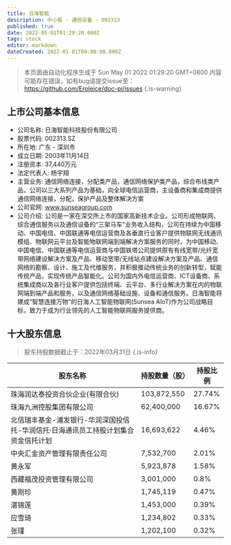 ```yaml
---
title: 日海智能
description: 中小板 - 通信设备 - 002313
published: true
date: 2022-05-01T01:29:20.000Z
tags: stock
editor: markdown
dateCreated: 2022-01-01T00:00:00.000Z
---
```


> 本页面由自动化程序生成于 Sun May 01 2022 01:29:20 GMT+0800
> 内容可能存在错误，如有bug请提交issue至：https://github.com/Eroleice/doc-pi/issues
{.is-warning}

## 上市公司基本信息
- 公司名称: 日海智能科技股份有限公司
- 股票代码: 002313.SZ
- 所在地: 广东 - 深圳市
- 成立日期: 2003年11月14日
- 注册资本: 37,440万元
- 法定代表人: 杨宇翔
- 主营业务: 通信网络连接，分配类产品，通信网络保护类产品，综合布线类产品，公司以三大系列产品为基础，向全球电信运营商，主设备商和集成商提供通信网络连接，分配，保护产品及整体解决方案
- 公司官网: www.sunseagroup.com
- 公司介绍: 公司是一家在深交所上市的国家高新技术企业。公司形成物联网、综合通信服务以及通信设备的“三架马车”业务收入结构，公司在持续为中国移动、中国电信、中国联通等电信运营商及各垂直行业客户提供物联网无线通讯模组、物联网云平台及智能物联网端到端解决方案服务的同时，为中国移动、中国电信、中国联通等电信运营商与中国铁塔公司提供原有有线宽带/光纤宽带网络建设解决方案及产品、移动宽带/无线站点建设解决方案及产品、通信网络的勘察、设计、施工及代维服务，并积极推动传统业务的创新转型，赋能传统产品，实现传统产品智能化。公司为国内外电信运营商、ICT设备商、系统集成商以及各行业客户提供包括终端、云平台、多行业解决方案在内的物联网端到端产品和服务，以及通信网络基础设施、设备和通信服务。日海智能将建成“智慧连接万物”的日海人工智能物联网(Sunsea AIoT)作为公司战略目标，致力于成为行业领先的人工智能物联网服务提供商。


## 十大股东信息
> 股东持股数据截止于：2022年03月31日
{.is-info}

| 股东名称 | 持股数量（股） | 持股比例 |
| --- | --- | --- |
| 珠海润达泰投资合伙企业(有限合伙) | 103,872,550 | 27.74% |
| 珠海九洲控股集团有限公司 | 62,400,000 | 16.67% |
| 北信瑞丰基金-浦发银行-华润深国投信托-华润信托·日海通讯员工持股计划集合资金信托计划 | 16,693,622 | 4.46% |
| 中央汇金资产管理有限责任公司 | 7,532,700 | 2.01% |
| 黄永军 | 5,923,878 | 1.58% |
| 西藏福茂投资管理有限公司 | 3,001,000 | 0.8% |
| 黄刚珍 | 1,745,119 | 0.47% |
| 湛锦莲 | 1,453,000 | 0.39% |
| 应雪琦 | 1,234,802 | 0.33% |
| 张瑾 | 1,202,100 | 0.32% |




